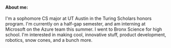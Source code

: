 #### About me:
I'm a sophomore CS major at UT Austin in the Turing Scholars honors program. I'm currently on a half-gap semester, and am interning at Microsoft on the Azure team this summer. I went to Bronx Science for high school. I'm interested in making cool, innovative stuff, product development, robotics, snow cones, and a bunch more.
